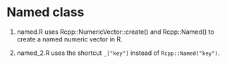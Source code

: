 # Named class

1. named.R uses Rcpp::NumericVector::create() and Rcpp::Named() to create a
named numeric vector in R.

1. named_2.R uses the shortcut `_["key"]` instead of `Rcpp::Named("key")`.
